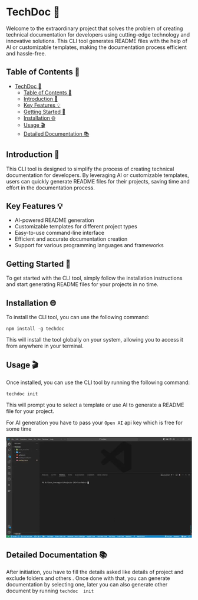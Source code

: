 # TechDoc 🚀

Welcome to the extraordinary project that solves the problem of creating technical documentation for developers using cutting-edge technology and innovative solutions. This CLI tool generates README files with the help of AI or customizable templates, making the documentation process efficient and hassle-free.

## Table of Contents 📑

- [TechDoc 🚀](#techdoc-)
  - [Table of Contents 📑](#table-of-contents-)
  - [Introduction 📝](#introduction-)
  - [Key Features 💡](#key-features-)
  - [Getting Started 🚀](#getting-started-)
  - [Installation 🌐](#installation-)
  - [Usage 🎬](#usage-)
  - [Detailed Documentation 📚](#detailed-documentation-)

## Introduction 📝

This CLI tool is designed to simplify the process of creating technical documentation for developers. By leveraging AI or customizable templates, users can quickly generate README files for their projects, saving time and effort in the documentation process.

## Key Features 💡

- AI-powered README generation
- Customizable templates for different project types
- Easy-to-use command-line interface
- Efficient and accurate documentation creation
- Support for various programming languages and frameworks

## Getting Started 🚀

To get started with the CLI tool, simply follow the installation instructions and start generating README files for your projects in no time.

## Installation 🌐

To install the CLI tool, you can use the following command:

```
npm install -g techdoc
```

This will install the tool globally on your system, allowing you to access it from anywhere in your terminal.

## Usage 🎬

Once installed, you can use the CLI tool by running the following command:

```
techdoc init
```

This will prompt you to select a template or use AI to generate a README file for your project.

For AI generation you have to pass your `Open AI` api key which is free for some time

![alt text](techdoc-VisualStudioCode2024-03-0317-10-11-ezgif.com-video-to-webp-converter.webp)

## Detailed Documentation 📚

After initiation, you have to fill the details asked like details of project and exclude folders and others . Once done with that, you can generate documentation by selecting one, later you can also generate other document by running `techdoc  init`
